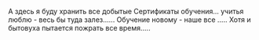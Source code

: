  А здесь я буду хранить все добытые Сертификаты обучения... учитья люблю - весь бы туда залез......
Обучение новому - наше все ..... Хотя и бытовуха пытается пожрать все время.....
